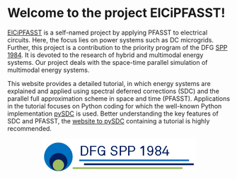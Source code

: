 # Welcome to the project ElCiPFASST!



[ElCiPFASST](https://github.com/lisawim/pyElCiPFASST) is a self-named project by applying PFASST to electrical circuits. Here, the focus lies on power systems such as DC microgrids. Further, this project is a contribution to the priority program of the DFG [SPP 1984](https://www.spp1984.de/). It is devoted to the research of hybrid and multimodal energy systems. Our project deals with the space-time parallel simulation of multimodal energy systems.

This website provides a detailed tutorial, in which energy systems are explained and applied using spectral deferred corrections (SDC) and the parallel full approximation scheme in space and time (PFASST). Applications in the tutorial focuses on Python coding for which the well-known Python implementation [pySDC](https://github.com/Parallel-in-Time/pySDC) is used. Better understanding the key features of SDC and PFASST, the [website to pySDC](https://parallel-in-time.org/pySDC/) containing a tutorial is highly recommended.


<p align="center">
  <img src="Logo_DFG_SPP_1984.png">
</p>
